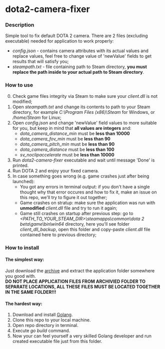 # dota2-camera-fixer
### Description
Simple tool to fix default DOTA 2 camera.
There are 2 files (excluding executable) needed for application to work properly:
- *config.json* - contains camera attributes with its actual values and replace values, feel free to change value of 'newValue' fields to get 
results that will satisfy you;
- *steampath.txt* - file containing path to Steam directory, **you must replace the path inside to your actual path to Steam directory**.
### How to use
0. Check game files integrity via Steam to make sure your *client.dll* is not modified;
1. Open *steampath.txt* and change its contents to path to your Steam directory, for example *C:\Program Files (x86)\Steam* for Windows,
or */home/Steam* for Linux;
2. Open *config.json* and change 'newValue' field values to more suitable for you, but keep in mind that **all values are integers** and:
    - *dota_camera_distance_min* must be **less than 10000**
    - *dota_camera_fov_min* must be **less than 90**
    - *dota_camera_pitch_min* must be **less than 90**
    - *dota_camera_distance* must be **less than 100**
    - *sv_noclipaccelerate* must be **less than 10000**
3. Run *dota2-camera-fixer* executable and wait until message 'Done' is printed.
4. Run DOTA 2 and enjoy your fixed camera.
5. In case something goes wrong (e.g. game crashes just after being launched):
    - You got any errors in terminal output: if you don't have a single thought why that error occures and how to fix it, 
    make an issue on this repo, we'll try to figure it out together;   
    - Game crashes on stratup: make sure the application was run with **unmodified** *client.dll* file and try to run it again;
    - Game still crashes on startup after previous step: go to *<PATH_TO_YOUR_STEAM_DIR>\steamapps\common\dota 2 beta\game\bin\win64* directory, 
    here you'll see folder *client_dll_backup*, open this folder and copy-paste *client.dll* file contained here to previous directory;
### How to install
#### The simplest way:
Just download the [archive](https://drive.google.com/file/d/162-xJLHd5hNneHBrWeQb-OT3fIaisVKe/view?usp=sharing) and extract the application folder somewhere you good with.  
**DO NOT PLACE APPLICATION FILES FROM ARCHIVIED FOLDER TO SEPARATE LOCATIONS, ALL THESE FILES MUST BE LOCATED TOGETHER IN THE SAME FOLDER!!!**
#### The hardest way:
1. Download and install [Golang](https://go.dev/doc/install).
2. Clone this repo to your local machine.
3. Open repo directory in terminal.
4. Execute *go build* command.
5. Now your can feel yourself a very skilled Golang developer and run created executable file just from this folder.
